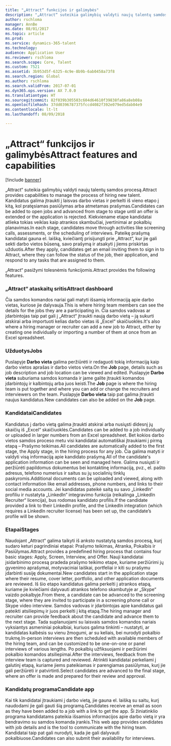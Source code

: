 ```yaml
---
title: "„Attract“ funkcijos ir galimybės"
description: "„Attract“ suteikia galimybių valdyti naujų talentų samdos procesą. Kandidatus galima įtraukti į laisvas darbo vietas ir perkelti iš vieno etapo į kitą, kol pratęsiamas pasiūlymas arba atmetamas prašymas."
author: rschloma
manager: AnnBe
ms.date: 08/01/2017
ms.topic: article
ms.prod: 
ms.service: dynamics-365-talent
ms.technology: 
audience: Application User
ms.reviewer: rschloma
ms.search.scope: Core, Talent
ms.custom: 7521
ms.assetid: 3b953d5f-6325-4c9e-8b9b-6ab0458a73f8
ms.search.region: Global
ms.author: rschloma
ms.search.validFrom: 2017-07-01
ms.dyn365.ops.version: AX 7.0.0
ms.translationtype: HT
ms.sourcegitcommit: 82f039b305503c604d64610f39838fa86a8eb08a
ms.openlocfilehash: 37dd0396787375fccd4082f392e079ed5dab04e9
ms.contentlocale: lt-lt
ms.lasthandoff: 08/09/2018

---
```

# <a name="attract-features-and-capabilities"></a><span data-ttu-id="bf85f-104">„Attract“ funkcijos ir galimybės</span><span class="sxs-lookup"><span data-stu-id="bf85f-104">Attract features and capabilities</span></span>

[!include [banner](includes/banner.md)]

<span data-ttu-id="bf85f-105">„Attract“ suteikia galimybių valdyti naujų talentų samdos procesą.</span><span class="sxs-lookup"><span data-stu-id="bf85f-105">Attract provides capabilities to manage the process of hiring new talent.</span></span> <span data-ttu-id="bf85f-106">Kandidatus galima įtraukti į laisvas darbo vietas ir perkelti iš vieno etapo į kitą, kol pratęsiamas pasiūlymas arba atmetamas prašymas.</span><span class="sxs-lookup"><span data-stu-id="bf85f-106">Candidates can be added to open jobs and advanced from stage to stage until an offer is extended or the application is rejected.</span></span> <span data-ttu-id="bf85f-107">Kiekviename etape kandidatai atlieka tokias veiklas kaip atrankos skambučiai, įvertinimai ar pokalbių planavimas.</span><span class="sxs-lookup"><span data-stu-id="bf85f-107">In each stage, candidates move through activities like screening calls, assessments, or the scheduling of interviews.</span></span> <span data-ttu-id="bf85f-108">Pateikę prašymą kandidatai gauna el. laišką, kviečiantį prisijungti prie „Attract“, kur jie gali sekti darbo vietos būseną, savo prašymą ir atsakyti į jiems priskirtas užduotis.</span><span class="sxs-lookup"><span data-stu-id="bf85f-108">After they apply, candidates get an email inviting them to sign in to Attract, where they can follow the status of the job, their application, and respond to any tasks that are assigned to them.</span></span>

<span data-ttu-id="bf85f-109">„Attract“ pasižymi tolesnėmis funkcijomis.</span><span class="sxs-lookup"><span data-stu-id="bf85f-109">Attract provides the following features.</span></span>

### <a name="attract-dashboard"></a><span data-ttu-id="bf85f-110">„Attract“ ataskaitų sritis</span><span class="sxs-lookup"><span data-stu-id="bf85f-110">Attract dashboard</span></span>
<span data-ttu-id="bf85f-111">Čia samdos komandos nariai gali matyti išsamią informaciją apie darbo vietas, kuriose jie dalyvauja.</span><span class="sxs-lookup"><span data-stu-id="bf85f-111">This is where hiring team members can see the details for the jobs they are a participating in.</span></span> <span data-ttu-id="bf85f-112">Čia samdos vadovas ar įdarbintojas taip pat gali į „Attract“ įtraukti naują darbo vietą – ją sukurti atskirai arba importuoti kelias darbo vietas iš „Excel“ skaičiuoklės.</span><span class="sxs-lookup"><span data-stu-id="bf85f-112">It's also where a hiring manager or recruiter can add a new job to Attract, either by creating one individually or importing a number of them at once from an Excel spreadsheet.</span></span>

### <a name="jobs"></a><span data-ttu-id="bf85f-113">Užduotys</span><span class="sxs-lookup"><span data-stu-id="bf85f-113">Jobs</span></span>
<span data-ttu-id="bf85f-114">Puslapyje **Darbo vieta** galima peržiūrėti ir redaguoti tokią informaciją kaip darbo vietos aprašas ir darbo vietos vieta.</span><span class="sxs-lookup"><span data-stu-id="bf85f-114">On the **Job** page, details such as job description and job location can be viewed and edited.</span></span> <span data-ttu-id="bf85f-115">Puslapyje **Darbo vieta** suburiama samdos komanda ir jame galite įtraukti komandos įdarbintojų ir kalbintojų arba juos keisti.</span><span class="sxs-lookup"><span data-stu-id="bf85f-115">The **Job** page is where the hiring team is put together and where you can add or change the recruiters and interviewers on the team.</span></span> <span data-ttu-id="bf85f-116">Puslapyje **Darbo vieta** taip pat galima įtraukti naujus kandidatus.</span><span class="sxs-lookup"><span data-stu-id="bf85f-116">New candidates can also be added on the **Job** page.</span></span>

### <a name="candidates"></a><span data-ttu-id="bf85f-117">Kandidatai</span><span class="sxs-lookup"><span data-stu-id="bf85f-117">Candidates</span></span>
<span data-ttu-id="bf85f-118">Kandidatus į darbo vietą galima įtraukti atskirai arba nusiųsti didesnį jų skaičių iš „Excel“ skaičiuoklės.</span><span class="sxs-lookup"><span data-stu-id="bf85f-118">Candidates can be added to a job individually or uploaded in larger numbers from an Excel spreadsheet.</span></span> <span data-ttu-id="bf85f-119">Bet kokios darbo vietos samdos proceso metu visi kandidatai automatiškai įtraukiami į pirmą etapą – Prašymo teikimas.</span><span class="sxs-lookup"><span data-stu-id="bf85f-119">All candidates are automatically added to the first stage, the Apply stage, in the hiring process for any job.</span></span> <span data-ttu-id="bf85f-120">Čia galima matyti ir valdyti visą informaciją apie kandidato prašymą.</span><span class="sxs-lookup"><span data-stu-id="bf85f-120">All of the candidate's application information can be seen and managed here.</span></span> <span data-ttu-id="bf85f-121">Galima nusiųsti ir peržiūrėti papildomus dokumentus bei kontaktinę informaciją, pvz., el. pašto adresus, telefono numerius ir saitus su jų socialinių tinklų paskyromis.</span><span class="sxs-lookup"><span data-stu-id="bf85f-121">Additional documents can be uploaded and viewed, along with contact information like email addresses, phone numbers, and links to their social media accounts.</span></span> <span data-ttu-id="bf85f-122">Jei kandidatas pateikė saitą su savo „LinkedIn“ profiliu ir nustatyta „LinkedIn“ integravimo funkcija (reikalinga „LinkedIn Recruiter“ licencija), bus rodomas kandidato profilis.</span><span class="sxs-lookup"><span data-stu-id="bf85f-122">If the candidate provided a link to their LinkedIn profile, and the LinkedIn integration (which requires a LinkedIn recruiter license) has been set up, the candidate’s profile will be shown.</span></span>

### <a name="stages"></a><span data-ttu-id="bf85f-123">Etapai</span><span class="sxs-lookup"><span data-stu-id="bf85f-123">Stages</span></span>
<span data-ttu-id="bf85f-124">Naudojant „Attract“ galima taikyti iš anksto nustatytą samdos procesą, kurį sudaro keturi pagrindiniai etapai: Prašymo teikimas, Atranka, Pokalbis ir Pasiūlymas.</span><span class="sxs-lookup"><span data-stu-id="bf85f-124">Attract provides a predefined hiring process that contains four basic stages: Apply, Screen, Interview, and Offer.</span></span> <span data-ttu-id="bf85f-125">Nauji kandidatai įsidarbinimo procesą pradeda prašymo teikimo etape, kuriame peržiūrimi jų gyvenimo aprašymai, motyvaciniai laiškai, portfeliai ir kiti su prašymu įdarbinti susiję dokumentai.</span><span class="sxs-lookup"><span data-stu-id="bf85f-125">New candidates start in the application stage where their resume, cover letter, portfolio, and other application documents are reviewed.</span></span> <span data-ttu-id="bf85f-126">Iš šio etapo kandidatus galima perkelti į atrankos etapą, kuriame jie kviečiami dalyvauti atrankos telefono skambutyje ar „Skype“ vaizdo pokalbyje.</span><span class="sxs-lookup"><span data-stu-id="bf85f-126">From there, a candidate can be advanced to the screening stage, where they are invited to participate in a screening phone call or Skype video interview.</span></span> <span data-ttu-id="bf85f-127">Samdos vadovas ir įdarbintojas apie kandidatus gali pateikti atsiliepimų ir juos perkelti į kitą etapą.</span><span class="sxs-lookup"><span data-stu-id="bf85f-127">The hiring manager and recruiter can provide feedback about the candidate and advance them to the next stage.</span></span> <span data-ttu-id="bf85f-128">Tada suplanuojami su laisvais samdos komandos nariais vyksiantys asmeniniai pokalbiai, kuriuos galima tinkinti – nustatyti, ar kandidatas kalbėsis su vienu žmogumi, ar su keliais, bei nurodyti pokalbio trukmę.</span><span class="sxs-lookup"><span data-stu-id="bf85f-128">In-person interviews are then scheduled with available members of the hiring team, and can be customized to be one-on-one or panel interviews of various lengths.</span></span> <span data-ttu-id="bf85f-129">Po pokalbių užfiksuojami ir peržiūrimi pokalbio komandos atsiliepimai.</span><span class="sxs-lookup"><span data-stu-id="bf85f-129">After the interviews, feedback from the interview team is captured and reviewed.</span></span> <span data-ttu-id="bf85f-130">Atrinkti kandidatai perkeliami į galutinį etapą, kuriame jiems pateikiamas ir parengiamas pasiūlymas, kurį jie gali peržiūrėti ir patvirtinti.</span><span class="sxs-lookup"><span data-stu-id="bf85f-130">Select candidates are advanced to the final stage, where an offer is made and prepared for their review and approval.</span></span> 

### <a name="candidate-app"></a><span data-ttu-id="bf85f-131">Kandidatų programa</span><span class="sxs-lookup"><span data-stu-id="bf85f-131">Candidate app</span></span>
<span data-ttu-id="bf85f-132">Kai tik kandidatai įtraukiami į darbo vietą, jie gauna el. laišką su saitu, kurį naudodami jie gali gauti šią programą.</span><span class="sxs-lookup"><span data-stu-id="bf85f-132">Candidates receive an email as soon as they have been added to a job with a link to get the app.</span></span> <span data-ttu-id="bf85f-133">Ši žiniatinklio programa kandidatams pateikia išsamios informacijos apie darbo vietą ir yra bendravimo su samdos komanda įrankis.</span><span class="sxs-lookup"><span data-stu-id="bf85f-133">This web app provides candidates with job details and is the tool to communicate with the hiring team.</span></span> <span data-ttu-id="bf85f-134">Kandidatai taip pat gali nurodyti, kada jie gali dalyvauti pokalbiuose.</span><span class="sxs-lookup"><span data-stu-id="bf85f-134">Candidates can also submit their availability for interviews.</span></span>


